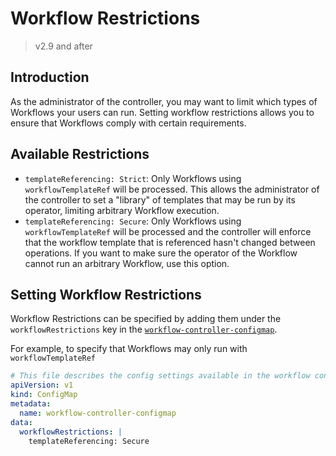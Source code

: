# Workflow Restrictions

> v2.9 and after

## Introduction

As the administrator of the controller, you may want to limit which types of Workflows your users can run. Setting workflow restrictions allows you to ensure that Workflows comply with certain requirements.

## Available Restrictions

* `templateReferencing: Strict`: Only Workflows using `workflowTemplateRef` will be processed. This allows the administrator of the controller to set a "library" of templates that may be run by its operator, limiting arbitrary Workflow execution.
* `templateReferencing: Secure`: Only Workflows using `workflowTemplateRef` will be processed and the controller will enforce that the workflow template that is referenced hasn't changed between operations. If you want to make sure the operator of the Workflow cannot run an arbitrary Workflow, use this option.

## Setting Workflow Restrictions

Workflow Restrictions can be specified by adding them under the `workflowRestrictions` key in the [`workflow-controller-configmap`](./workflow-controller-configmap.yaml).

For example, to specify that Workflows may only run with `workflowTemplateRef`

```yaml
# This file describes the config settings available in the workflow controller configmap
apiVersion: v1
kind: ConfigMap
metadata:
  name: workflow-controller-configmap
data:
  workflowRestrictions: |
    templateReferencing: Secure
```

